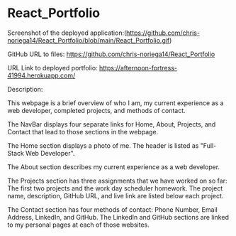 # React_Portfolio

Screenshot of the deployed application:(https://github.com/chris-noriega14/React_Portfolio/blob/main/React_Portfolio.gif)

GitHub URL to files: https://github.com/chris-noriega14/React_Portfolio

URL Link to deployed portfolio: https://afternoon-fortress-41994.herokuapp.com/

Description:

This webpage is a brief overview of who I am, my current experience as a web developer, completed projects, and methods of contact.

The NavBar displays four separate links for Home, About, Projects, and Contact that lead to those sections in the webpage.

The Home section displays a photo of me. The header is listed as "Full-Stack Web Developer".

The About section describes my current experience as a web developer.

The Projects section has three assignments that we have worked on so far: The first two projects and the work day scheduler homework. The project name, description, GitHub URL, and live link are listed below each project.

The Contact section has four methods of contact: Phone Number, Email Address, LinkedIn, and GitHub. The LinkedIn and GitHub sections are linked to my personal pages at each of those websites.



